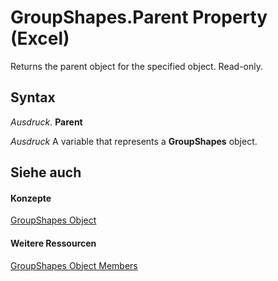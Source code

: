 
# GroupShapes.Parent Property (Excel)

Returns the parent object for the specified object. Read-only.


## Syntax

 _Ausdruck_. **Parent**

 _Ausdruck_ A variable that represents a **GroupShapes** object.


## Siehe auch


#### Konzepte


[GroupShapes Object](252d35da-9ab4-97f4-1e00-48ccfc003534.md)
#### Weitere Ressourcen


[GroupShapes Object Members](http://msdn.microsoft.com/library/cce51f4a-3915-072a-adbb-4fc3a7827c53%28Office.15%29.aspx)
